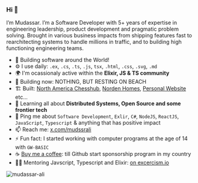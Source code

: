 ### Hi 👋

I’m Mudassar. I’m a Software Developer with 5+ years of expertise in engineering leadership, product development and pragmatic problem solving. 
Brought in various business impacts from shipping features fast to rearchitecting systems to handle millions in traffic, and to building high functioning engineering teams.

- 🏢 Building software around the World!
- ⚙️ I use daily: `.ex`, `.cs`, `.ts`, `.js`, `tsx`, `.html`, `.css`, `.svg`, `.md`
- 🌍 I'm ocassionaly active within the **Elixir, JS & TS community**
- 🔭 Building now: NOTHING, BUT RESTING ON BEACH 
- 🏗️ Built: [North America Chesshub](https://www.nachesshub.com), [Norden Homes](https://nordenhomes.fi), [Personal Website](https://mudssrali.com) etc...
- 🌱 Learning all about **Distributed Systems, Open Source and some frontier tech**
- 💬 Ping me about `Software Development`, `Exlir`, `C#`, `NodeJS`, `ReactJS`, `JavaScript`, `Typescript` & anything that has positive impact
- 📫 Reach me: [x.com/mudssrali](https://x.com/mudssrali)
- ⚡️ Fun fact: I started working with computer programs at the age of 14 with `GW-BASIC`
- ☕ [Buy me a coffee](https://ko-fi.com/mudassarali): till Github start sponsorship program in my country
- 👨‍🏫 Mentoring Javscript, Typescript and Elixir: [on excercism.io](https://exercism.io/profiles/mudssrali)
<p align="left"> <img src="http://komarev.com/ghpvc/?username=mudssrali&style=flat&color=blueviolet" alt="mudassar-ali"/> </p>
